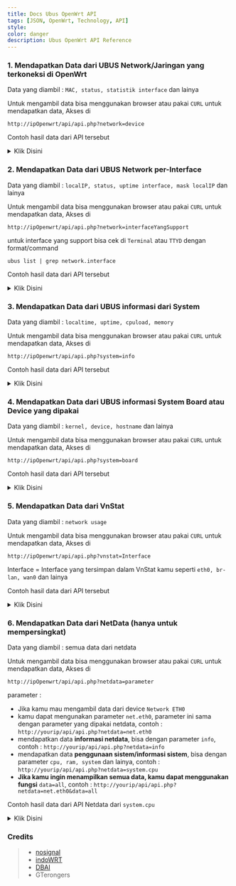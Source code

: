 ```yaml
---
title: Docs Ubus OpenWrt API
tags: [JSON, OpenWrt, Technology, API]
style: 
color: danger
description: Ubus OpenWrt API Reference
---
```


### 1. Mendapatkan Data dari UBUS Network/Jaringan yang terkoneksi di OpenWrt
Data yang diambil : `MAC, status, statistik interface` dan lainya

Untuk mengambil data bisa menggunakan browser atau pakai `CURL` untuk mendapatkan data, Akses di 
```
http://ipOpenwrt/api/api.php?network=device
```
Contoh hasil data dari API tersebut
<details><summary>Klik Disini</summary>
  
```json
"network":{
      "status":true,
      "data":[
         {
            "br-lan":{
               "external":false,
               "present":true,
               "type":"bridge",
               "up":true,
               "carrier":true,
               "auth_status":false,
               "bridge-members":[
                  "eth0"
               ],
               "mtu":1500,
               "mtu6":1500,
               "macaddr":"00:15:18:01:81:31",
               "txqueuelen":1000,
               "ipv6":false,
               "ip6segmentrouting":false,
               "promisc":false,
               "rpfilter":0,
               "acceptlocal":false,
               "igmpversion":0,
               "mldversion":0,
               "neigh4reachabletime":30000,
               "neigh6reachabletime":30000,
               "neigh4gcstaletime":60,
               "neigh6gcstaletime":60,
               "neigh4locktime":99,
               "dadtransmits":1,
               "multicast":true,
               "sendredirects":true,
               "drop_v4_unicast_in_l2_multicast":false,
               "drop_v6_unicast_in_l2_multicast":false,
               "drop_gratuitous_arp":false,
               "drop_unsolicited_na":false,
               "arp_accept":false,
               "statistics":{
                  "collisions":0,
                  "rx_frame_errors":0,
                  "tx_compressed":0,
                  "multicast":0,
                  "rx_length_errors":0,
                  "tx_dropped":0,
                  "rx_bytes":1347973816,
                  "rx_missed_errors":0,
                  "tx_errors":0,
                  "rx_compressed":0,
                  "rx_over_errors":0,
                  "tx_fifo_errors":0,
                  "rx_crc_errors":0,
                  "rx_packets":12915564,
                  "tx_heartbeat_errors":0,
                  "rx_dropped":0,
                  "tx_aborted_errors":0,
                  "tx_packets":8925008,
                  "rx_errors":0,
                  "tx_bytes":39272951715,
                  "tx_window_errors":0,
                  "rx_fifo_errors":0,
                  "tx_carrier_errors":0
               }
            }
         }
      ],
      "error":null
   },
```
</details>


### 2. Mendapatkan Data dari UBUS Network per-Interface
Data yang diambil : `localIP, status, uptime interface, mask localIP` dan lainya

Untuk mengambil data bisa menggunakan browser atau pakai `CURL` untuk mendapatkan data, Akses di 
```
http://ipOpenwrt/api/api.php?network=interfaceYangSupport
```

untuk interface yang support bisa cek di `Terminal` atau `TTYD` dengan format/command
```
ubus list | grep network.interface
```

Contoh hasil data dari API tersebut
<details><summary>Klik Disini</summary>
  
```json
{
   "status":true,
   "data":[
      {
         "up":true,
         "pending":false,
         "available":true,
         "autostart":true,
         "dynamic":false,
         "uptime":156,
         "l3_device":"br-lan",
         "proto":"static",
         "device":"br-lan",
         "updated":[
            "addresses"
         ],
         "metric":0,
         "dns_metric":0,
         "delegation":true,
         "ipv4-address":[
            {
               "address":"192.168.1.1",
               "mask":24
            }],
         "ipv6-address":[ ],
         "ipv6-prefix":[ ],
         "ipv6-prefix-assignment":[
            {
               "address":"fdd7:8206:fe3e::",
               "mask":60,
               "local-address":{ }
            }
         ],
         "route":[ ],
         "dns-server":[ ],
         "dns-search":[ ],
         "neighbors":[ ],
         "inactive":{
            "ipv4-address":[ ],
            "ipv6-address":[ ],
            "route":[ ],
            "dns-server":[ ],
            "dns-search":[ ],
			"neighbors":[ ]
			},
         "data":{ }
      }
   ],
   "error":null
}
```
</details>


### 3. Mendapatkan Data dari UBUS informasi dari System
Data yang diambil : `localtime, uptime, cpuload, memory`

Untuk mengambil data bisa menggunakan browser atau pakai `CURL` untuk mendapatkan data, Akses di 
```
http://ipOpenwrt/api/api.php?system=info
```
Contoh hasil data dari API tersebut
<details><summary>Klik Disini</summary>

```json
{
   "status":true,
   "data":[{
         "localtime":1675889498,
         "uptime":1270,
         "load":[
            0,
            2656,
            4512
         ],
         "memory":{
            "total":843821056,
            "free":477286400,
            "shared":17694720,
            "buffered":3760128,
            "available":638783488,
            "cached":211587072
         },
         "swap":{
            "total":0,
            "free":0
         }
      }
   ],
   "error":null
}
```
</details>


### 4. Mendapatkan Data dari UBUS informasi System Board atau Device yang dipakai
Data yang diambil : `kernel, device, hostname` dan lainya

Untuk mengambil data bisa menggunakan browser atau pakai `CURL` untuk mendapatkan data, Akses di 
```
http://ipOpenwrt/api/api.php?system=board
```
Contoh hasil data dari API tersebut
<details><summary>Klik Disini</summary>
  
```json
{
      "status":true,
      "data":[
         {
            "kernel":"5.4",
            "hostname":"terongWrt",
            "system":"ARMv8 Processor rev 4",
            "model":"Amlogic Meson GXL (S905X) P212 Development Board",
            "board_name":"amlogic,p212",
            "release":{
               "distribution":"OpenWrt",
               "version":"21.02.5",
               "revision":"r16688-fa9a932fdb",
               "target":"armvirt/64",
               "description":"OpenWrt 21.02.5 r16688-fa9a932fdb"
            }
         }
      ],
      "error":null
}
```
</details>


### 5. Mendapatkan Data dari VnStat
Data yang diambil : `network usage`

Untuk mengambil data bisa menggunakan browser atau pakai `CURL` untuk mendapatkan data, Akses di 
```
http://ipOpenwrt/api/api.php?vnstat=Interface
```
Interface = Interface yang tersimpan dalam VnStat kamu seperti `eth0, br-lan, wan0` dan lainya

Contoh hasil data dari API tersebut
<details><summary>Klik Disini</summary>
  
```json
{
   "vnstat":{
      "status":true,
      "data":[
         {
            "vnstatversion":"1.18",
            "jsonversion":"1",
            "interfaces":[
               {
                  "id":"eth0",
                  "nick":"eth0",
                  "created":{
                     "date":{
                        "year":2022,
                        "month":7,
                        "day":4
                     }
                  },
                  "updated":{
                     "date":{
                        "year":2023,
                        "month":4,
                        "day":19
                     },
                     "time":{
                        "hour":5,
                        "minutes":21
                     }
                  },
                  "traffic":{
                     "total":{
                        "rx":199985635,
                        "tx":3292880982
                     },
                     "days":[
                        {
                           "id":0,
                           "date":{
                              "year":2023,
                              "month":4,
                              "day":19
                           },
                           "rx":23047,
                           "tx":351322
                        }
                     ],
                     "months":[
                        {
                           "id":0,
                           "date":{
                              "year":2023,
                              "month":4
                           },
                           "rx":10925925,
                           "tx":260103627
                        }
                     ],
                     "tops":[
                        {
                           "id":0,
                           "date":{
                              "year":2023,
                              "month":1,
                              "day":30
                           },
                           "time":{
                              "hour":0,
                              "minutes":0
                           },
                           "rx":2611220,
                           "tx":124756927
                        }
                     ],
                     "hours":[
                        {
                           "id":0,
                           "date":{
                              "year":2023,
                              "month":4,
                              "day":19
                           },
                           "rx":451,
                           "tx":762
                        }
                     ]
                  }
               }
            ]
         }
      ],
      "error":null
   }
}
```
</details>


### 6. Mendapatkan Data dari NetData (hanya untuk mempersingkat)
Data yang diambil : semua data dari netdata

Untuk mengambil data bisa menggunakan browser atau pakai `CURL` untuk mendapatkan data, Akses di 
```
http://ipOpenwrt/api/api.php?netdata=parameter
```
parameter :
- Jika kamu mau mengambil data dari device `Network ETH0`
- kamu dapat mengunakan parameter `net.eth0`, parameter ini sama dengan parameter yang dipakai netdata, contoh : `http://yourip/api/api.php?netdata=net.eth0`
- mendapatkan data **informasi netdata**, bisa dengan parameter `info`, contoh : `http://yourip/api/api.php?netdata=info`
- mendapatkan data **penggunaan sistem/informasi sistem**, bisa dengan parameter `cpu, ram, system` dan lainya, contoh : `http://yourip/api/api.php?netdata=system.cpu`
- **Jika kamu ingin menampilkan semua data, kamu dapat menggunakan fungsi** `data=all`, contoh : `http://yourip/api/api.php?netdata=net.eth0&data=all`

Contoh hasil data dari API Netdata dari `system.cpu`
<details><summary>Klik Disini</summary>
  
```json
{
   "netdata":{
      "status":true,
      "data":[
         {
            "labels":[
               "time",
               "guest_nice",
               "guest",
               "steal",
               "softirq",
               "irq",
               "user",
               "system",
               "nice",
               "iowait"
            ],
            "data":[
               [
                  1681857842,
                  0,
                  0,
                  0,
                  0,
                  0,
                  0,
                  0.125,
                  0,
                  1.5
               ]
            ]
         }
      ],
      "error":null
   }
}
```
</details>

### Credits
> - [nosignal](https://github.com/nosignals)
> - [indoWRT](https://www.facebook.com/groups/728998271085718)
> - [DBAI](https://www.facebook.com/groups/421688359852864)
> - GTerongers
